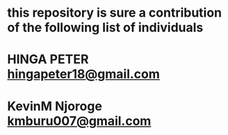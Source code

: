 # this repository is sure a contribution of the following list of individuals
# HINGA PETER  <hingapeter18@gmail.com>
# KevinM Njoroge <kmburu007@gmail.com>
